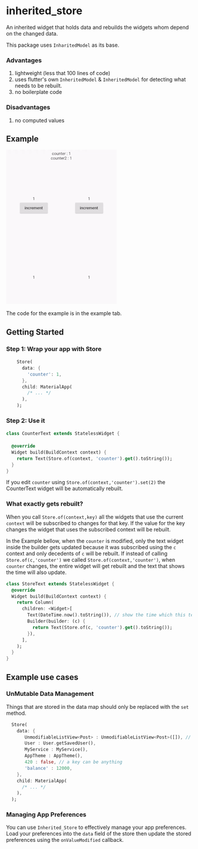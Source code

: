 # inherited_store

An inherited widget that holds data and rebuilds the widgets whom depend on the changed data.

This package uses `InharitedModel` as its base.

### Advantages

1. lightweight (less that 100 lines of code)
2. uses flutter's own `InheritedModel` & `InheritedModel` for detecting what needs to be rebuilt.
3. no boilerplate code 

### Disadvantages
   
1. no computed values

## Example

![](example_gif.gif)

The code for the example is in the example tab. 

## Getting Started

### Step 1: Wrap your app with Store

```dart
    Store(
      data: {
        'counter': 1,
      },
      child: MaterialApp(
        /* ... */
      ),
    );
```

### Step 2: Use it

```dart
class CounterText extends StatelessWidget {
  
  @override
  Widget build(BuildContext context) {
    return Text(Store.of(context, 'counter').get().toString()); 
  }
}
```

If you edit `counter` using `Store.of(context,'counter').set(2)` the CounterText widget
will be automatically rebuilt.

### What exactly gets rebuilt?
When you call `Store.of(context,key)` all the widgets that use the current `context`
will be subscribed to changes for that key.
If the value for the key changes the widget that uses the subscribed context will be rebuilt.

In the Example bellow, when the `counter` is modified,
only the text widget inside the builder gets updated
because it was subscribed using the `c` context and only decedents of `c` will be rebuilt.
If instead of calling `Store.of(c,'counter')` we called `Store.of(context,'counter')`,
when `counter` changes, the entire widget will get rebuilt and the text that shows the time will also update.

```dart
class StoreText extends StatelessWidget {
  @override
  Widget build(BuildContext context) {
    return Column(
      children: <Widget>[
        Text(DateTime.now().toString()), // show the time which this text widget was built
        Builder(builder: (c) {
          return Text(Store.of(c, 'counter').get().toString());
        }),
      ],
    );
  }
}
```

## Example use cases

### UnMutable Data Management

Things that are stored in the data map should only be replaced with the `set` method.

```dart
  Store(
    data: {
       UnmodifiableListView<Post> : UnmodifiableListView<Post>([]), // using add on a list will not notify subscribers
       User : User.getSavedUser(), 
       MyService : MyService(),
       AppTheme : AppTheme(),
       420 : false, // a key can be anything
       'balance' : 12000,
    },
    child: MaterialApp(
      /* ... */
    ),
  );
``` 

### Managing App Preferences

You can use `Inherited_Store` to effectively manage your app preferences.
Load your preferences into the `data` field of the store then update the stored preferences using the `onValueModified` callback.

[1]: https://pub.dev/packages/flutter_store